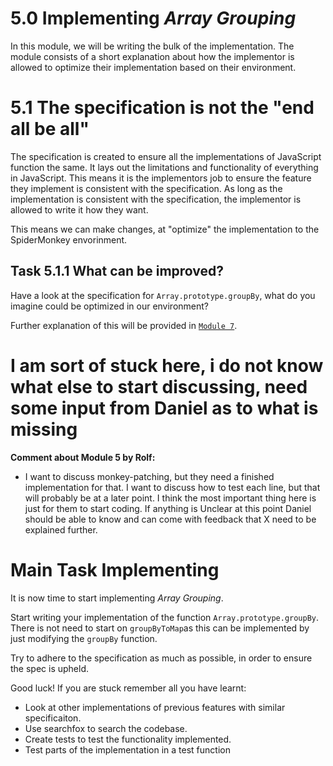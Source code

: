 # **5.0** Implementing _Array Grouping_

In this module, we will be writing the bulk of the implementation. The module consists of a short explanation about how the implementor is allowed to optimize their implementation based on their environment. 


# **5.1** The specification is not the "end all be all"

The specification is created to ensure all the implementations of JavaScript function the same. It lays out the limitations and functionality of everything in JavaScript. This means it is the implementors job to ensure the feature they implement is consistent with the specification. As long as the implementation is consistent with the specification, the implementor is allowed to write it how they want.

This means we can make changes, at "optimize" the implementation to the SpiderMonkey envorinment. 

## **Task 5.1.1** What can be improved?

Have a look at the specification for `Array.prototype.groupBy`, what do you imagine could be optimized in our environment? 

Further explanation of this will be provided in [`Module 7`](../Module%207/Module7.md).

# **I am sort of stuck here, i do not know what else to start discussing, need some input from Daniel as to what is missing**

**Comment about Module 5 by Rolf:**
- I want to discuss monkey-patching, but they need a finished implementation for that. I want to discuss how to test each line, but that will probably be at a later point. I think the most important thing here is just for them to start coding. If anything is Unclear at this point Daniel should be able to know and can come with feedback that X need to be explained further. 

# **Main Task** Implementing

It is now time to start implementing _Array Grouping_. 

Start writing your implementation of the function `Array.prototype.groupBy`. There is not need to start on `groupByToMap`as this can be implemented by just modifying the `groupBy` function. 

Try to adhere to the specification as much as possible, in order to ensure the spec is upheld. 

Good luck! If you are stuck remember all you have learnt: 
- Look at other implementations of previous features with similar specificaiton. 
- Use searchfox to search the codebase.
- Create tests to test the functionality implemented. 
- Test parts of the implementation in a test function



